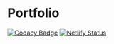 # Portfolio
[![Codacy Badge](https://api.codacy.com/project/badge/Grade/0776d5b047ba405ba9377f0bbcaf12be)](https://app.codacy.com/manual/reubenwedson/mn-portfolio?utm_source=github.com&utm_medium=referral&utm_content=reubenwedson/mn-portfolio&utm_campaign=Badge_Grade_Settings)
[![Netlify Status](https://api.netlify.com/api/v1/badges/f6047ed2-1a35-48f6-bf2c-9326d8d32972/deploy-status)](https://app.netlify.com/sites/amandareneaportfolio/deploys)

